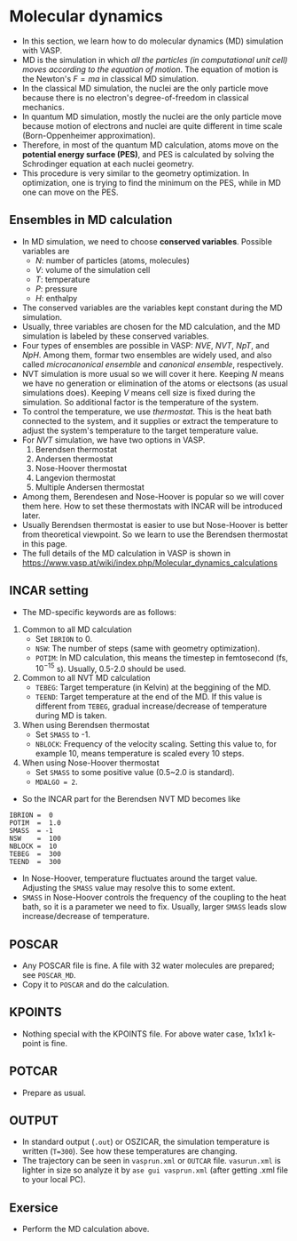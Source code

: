 # Molecular dynamics
* In this section, we learn how to do molecular dynamics (MD) simulation with VASP.
* MD is the simulation in which *all the particles (in computational unit cell) moves according to the equation of motion*. The equation of motion is the Newton's $F = ma$ in classical MD simulation.
* In the classical MD simulation, the nuclei are the only particle move because there is no electron's degree-of-freedom in classical mechanics.
* In quantum MD simulation, mostly the nuclei are the only particle move because motion of electrons and nuclei are quite different in time scale (Born-Oppenheimer approximation).
* Therefore, in most of the quantum MD calculation, atoms move on the **potential energy surface (PES)**, and PES is calculated by solving the Schrodinger equation at each nuclei geometry.
* This procedure is very similar to the geometry optimization. In optimization, one is trying to find the minimum on the PES, while in MD one can move on the PES.

## Ensembles in MD calculation
* In MD simulation, we need to choose **conserved variables**. Possible variables are
    + $N$: number of particles (atoms, molecules)
    + $V$: volume of the simulation cell
    + $T$: temperature
    + $P$: pressure
    + $H$: enthalpy
* The conserved variables are the variables kept constant during the MD simulation.
* Usually, three variables are chosen for the MD calculation, and the MD simulation is labeled by these conserved variables.
* Four types of ensembles are possible in VASP: *NVE*, *NVT*, *NpT*, and *NpH*. Among them, formar two ensembles are widely used, and also called *microcanonical ensemble* and *canonical ensemble*, respectively.
* NVT simulation is more usual so we will cover it here. Keeping $N$ means we have no generation or elimination of the atoms or electsons (as usual simulations does). Keeping $V$ means cell size is fixed during the simulation. So additional factor is the temperature of the system.
* To control the temperature, we use *thermostat*. This is the heat bath connected to the system, and it supplies or extract the temperature to adjust the system's temperature to the target temperature value.
* For $NVT$ simulation, we have two options in VASP.
    1. Berendsen thermostat
    2. Andersen thermostat
    3. Nose-Hoover thermostat
    4. Langevion thermostat
    5. Multiple Andersen thermostat
* Among them, Berendesen and Nose-Hoover is popular so we will cover them here. How to set these thermostats with INCAR will be introduced later.
* Usually Berendsen thermostat is easier to use but Nose-Hoover is better from theoretical viewpoint. So we learn to use the Berendsen thermostat in this page.
* The full details of the MD calculation in VASP is shown in https://www.vasp.at/wiki/index.php/Molecular_dynamics_calculations

## INCAR setting
* The MD-specific keywords are as follows:
1. Common to all MD calculation
    + Set `IBRION` to 0.
    + `NSW`: The number of steps (same with geometry optimization).
    + `POTIM`: In MD calculation, this means the timestep in femtosecond (fs, $10^{-15}$ s). Usually, 0.5-2.0 should be used.
2. Common to all NVT MD calculation
    + `TEBEG`: Target temperature (in Kelvin) at the beggining of the MD.
    + `TEEND`: Target temperature at the end of the MD. If this value is different from `TEBEG`, gradual increase/decrease of temperature during MD is taken.
3. When using Berendsen thermostat
    + Set `SMASS` to -1.
    + `NBLOCK`: Frequency of the velocity scaling. Setting this value to, for example 10, means temperature is scaled every 10 steps.
4. When using Nose-Hoover thermostat
    + Set `SMASS` to some positive value (0.5~2.0 is standard).
    + `MDALGO = 2`.

* So the INCAR part for the Berendsen NVT MD becomes like
```
IBRION =  0
POTIM  =  1.0
SMASS  = -1
NSW    =  100
NBLOCK =  10
TEBEG  =  300
TEEND  =  300
```
* In Nose-Hoover, temperature fluctuates around the target value. Adjusting the `SMASS` value may resolve this to some extent.
* `SMASS` in Nose-Hoover controls the frequency of the coupling to the heat bath, so it is a parameter we need to fix. Usually, larger `SMASS` leads slow increase/decrease of temperature.

## POSCAR
* Any POSCAR file is fine. A file with 32 water molecules are prepared; see `POSCAR_MD`.
* Copy it to `POSCAR` and do the calculation.

## KPOINTS
* Nothing special with the KPOINTS file. For above water case, 1x1x1 k-point is fine.

## POTCAR
* Prepare as usual.

## OUTPUT
* In standard output (`.out`) or OSZICAR, the simulation temperature is written (`T=300`). See how these temperatures are changing.
* The trajectory can be seen in `vasprun.xml` or `OUTCAR` file. `vasurun.xml` is lighter in size so analyze it by `ase gui vasprun.xml` (after getting .xml file to your local PC).

## Exersice
* Perform the MD calculation above.